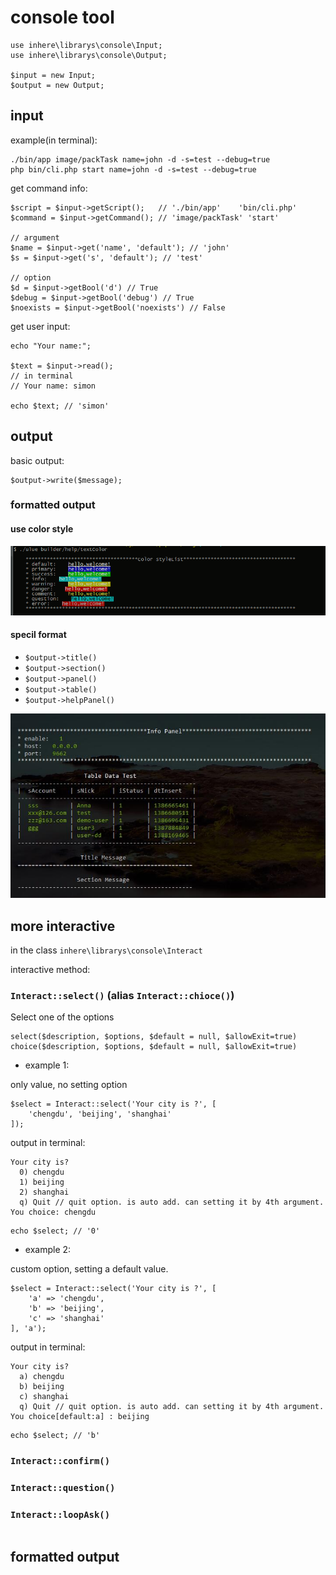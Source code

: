 # console tool 

```
use inhere\librarys\console\Input;
use inhere\librarys\console\Output;

$input = new Input;
$output = new Output;
```

## input

example(in terminal):

```
./bin/app image/packTask name=john -d -s=test --debug=true
php bin/cli.php start name=john -d -s=test --debug=true
```

get command info:

```
$script = $input->getScript();   // './bin/app'    'bin/cli.php'
$command = $input->getCommand(); // 'image/packTask' 'start'

// argument
$name = $input->get('name', 'default'); // 'john'
$s = $input->get('s', 'default'); // 'test'

// option
$d = $input->getBool('d') // True
$debug = $input->getBool('debug') // True
$noexists = $input->getBool('noexists') // False
```

get user input:

```
echo "Your name:";

$text = $input->read(); 
// in terminal
// Your name: simon

echo $text; // 'simon'
```

## output

basic output:

```
$output->write($message);
```

### formatted output

#### use color style 

![alt text](images/new-color-style-list.png "Title")

#### specil format  

- `$output->title()`
- `$output->section()`
- `$output->panel()`
- `$output->table()`
- `$output->helpPanel()`

![alt text](images/output-panel-table-title.jpg "Title")

## more interactive

in the class `inhere\librarys\console\Interact`

interactive method:

### `Interact::select()` (alias `Interact::chioce()`)

Select one of the options

```
select($description, $options, $default = null, $allowExit=true)
choice($description, $options, $default = null, $allowExit=true)
```

- example 1:

 only value, no setting option

```
$select = Interact::select('Your city is ?', [
    'chengdu', 'beijing', 'shanghai'
]);

```

output in terminal:
```
Your city is? 
  0) chengdu
  1) beijing
  2) shanghai
  q) Quit // quit option. is auto add. can setting it by 4th argument.
You choice: chengdu
```

```
echo $select; // '0'
```

- example 2:

custom option, setting a default value.

```
$select = Interact::select('Your city is ?', [
    'a' => 'chengdu',
    'b' => 'beijing',
    'c' => 'shanghai'
], 'a');
```

output in terminal:

```
Your city is? 
  a) chengdu
  b) beijing
  c) shanghai
  q) Quit // quit option. is auto add. can setting it by 4th argument.
You choice[default:a] : beijing
```

```
echo $select; // 'b'
```

### `Interact::confirm()`

### `Interact::question()`

### `Interact::loopAsk()`

```

```

## formatted output
